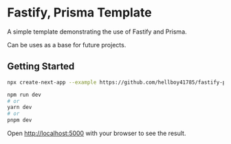 # Fastify, Prisma Template

A simple template demonstrating the use of Fastify and Prisma.

Can be uses as a base for future projects.

## Getting Started

```bash
npx create-next-app --example https://github.com/hellboy41785/fastify-prisma-template test-template

npm run dev
# or
yarn dev
# or
pnpm dev
```

Open [http://localhost:5000](http://localhost:5000) with your browser to see the result.
